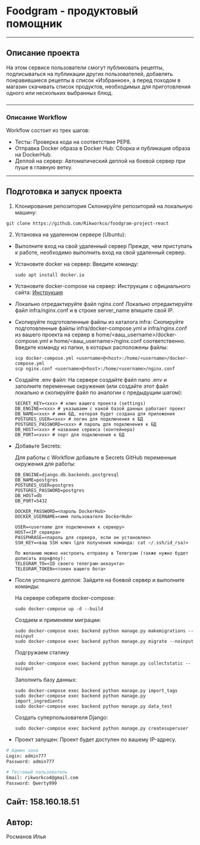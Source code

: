 # Foodgram - продуктовый помощник
---
## Описание проекта
На этом сервисе пользователи смогут публиковать рецепты, подписываться на публикации других пользователей, добавлять понравившиеся рецепты в список «Избранное», а перед походом в магазин скачивать список продуктов, необходимых для приготовления одного или нескольких выбранных блюд.
### 
---
### Описание Workflow
Workflow состоит из трех шагов:
+ Тесты:
Проверка кода на соответствие PEP8.
+ Отправка Docker образа в Docker Hub:
Сборка и публикация образа на DockerHub.
+ Деплой на сервер:
Автоматический деплой на боевой сервер при пуше в главную ветку.
---
## Подготовка и запуск проекта

1. Клонирование репозитория
Склонируйте репозиторий на локальную машину:
```
git clone https://github.com/Rikworkco/foodgram-project-react
```
2. Установка на удаленном сервере (Ubuntu):
 + Выполните вход на свой удаленный сервер
   Прежде, чем приступать к работе, необходимо выполнить вход на свой удаленный сервер.

 + Установите docker на сервер:
   Введите команду:
   ```
   sudo apt install docker.io 
   ```
 + Установите docker-compose на сервер:
   Инструкции с официального сайта:
  [Инструкция](https://docs.docker.com/compose/install/)

 + Локально отредактируйте файл nginx.conf
   Локально отредактируйте файл infra/nginx.conf и в строке server_name впишите свой IP.

 + Скопируйте подготовленные файлы из каталога infra:
   Скопируйте подготовленные файлы infra/docker-compose.yml и infra/nginx.conf из вашего проекта на сервер в home/<ваш_username>/docker-compose.yml и home/<ваш_username>/nginx.conf соответственно. Введите команду из папки, в которых расположены файлы:
   ```
   scp docker-compose.yml <username>@<host>:/home/<username>/docker-compose.yml
   scp nginx.conf <username>@<host>:/home/<username>/nginx.conf
   ```
 + Cоздайте .env файл:
   На сервере создайте файл nano .env и заполните переменные окружения (или создайте этот файл локально и скопируйте файл по аналогии с предыдущим шагом):
   ```
   SECRET_KEY=<xxx> # ключ вашего проекта (settings)
   DB_ENGINE=<xxx> # указываем с какой базой данных работает проект
   DB_NAME=<xxx> # имя БД, которая будет создана для приложения
   POSTGRES_USER=<xxx> # логин для подключения к БД
   POSTGRES_PASSWORD=<xxx> # пароль для подключения к БД
   DB_HOST=<xxx> # название сервиса (контейнера) 
   DB_PORT=<xxx> # порт для подключения к БД 
   ```
 + Добавьте Secrets:

   Для работы с Workflow добавьте в Secrets GitHub переменные окружения для работы:
   ```
   DB_ENGINE=django.db.backends.postgresql
   DB_NAME=postgres
   POSTGRES_USER=postgres
   POSTGRES_PASSWORD=postgres
   DB_HOST=db
   DB_PORT=5432

   DOCKER_PASSWORD=<пароль DockerHub>
   DOCKER_USERNAME=<имя пользователя DockerHub>

   USER=<username для подключения к серверу>
   HOST=<IP сервера>
   PASSPHRASE=<пароль для сервера, если он установлен>
   SSH_KEY=<ваш SSH ключ (для получения команда: cat ~/.ssh/id_rsa)>

   По желанию можно настроить отправку в Телеграм (также нужно будет дописать воркфлоу):
   TELEGRAM_TO=<ID своего телеграм-аккаунта>
   TELEGRAM_TOKEN=<токен вашего бота>
   ```
 + После успешного деплоя:
   Зайдите на боевой сервер и выполните команды:

   На сервере соберите docker-compose:
   ```
   sudo docker-compose up -d --build
   ```
   Создаем и применяем миграции:
   ```
   sudo docker-compose exec backend python manage.py makemigrations --noinput
   sudo docker-compose exec backend python manage.py migrate --noinput
   ```
   Подгружаем статику
   ```
   sudo docker-compose exec backend python manage.py collectstatic --noinput 
   ```
   Заполнить базу данных:
   ```
   sudo docker-compose exec backend python manage.py import_tags
   sudo docker-compose exec backend python manage.py import_ingredients
   sudo docker-compose exec backend python manage.py data_test
   ```
   Создать суперпользователя Django:
   ```
   sudo docker-compose exec backend python manage.py createsuperuser
   ```
 + Проект запущен:
   Проект будет доступен по вашему IP-адресу.

```bash
# Админ зона
Login: admin777
Password: admin777

# Тестовый пользователь
Email: rikworkco4@gmail.com
Password: Qwerty999
```

## Сайт: 158.160.18.51

## Автор:
Росманов Илья
